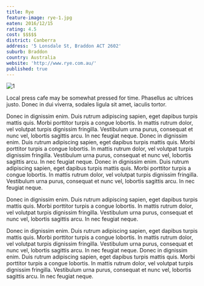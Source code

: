 ```yaml
---
title: Rye
feature-image: rye-1.jpg
eaten: 2016/12/15
rating: 4.5
cost: $$$$$
district: Canberra
address: '5 Lonsdale St, Braddon ACT 2602'
suburb: Braddon
country: Australia
website: 'http://www.rye.com.au/'
published: true
---
```


<div class="post-image"><img src="{{ site.baseurl }}/assets/img/posts/rye-1.jpg" alt="1"></div>

<p class="caption">Local press cafe may be somewhat pressed for time. Phasellus ac ultrices justo. Donec in dui viverra, sodales ligula sit amet, iaculis tortor.</p>

Donec in dignissim enim. Duis rutrum adipiscing sapien, eget dapibus turpis mattis quis. Morbi porttitor turpis a congue lobortis. In mattis rutrum dolor, vel volutpat turpis dignissim fringilla. Vestibulum urna purus, consequat et nunc vel, lobortis sagittis arcu. In nec feugiat neque. Donec in dignissim enim. Duis rutrum adipiscing sapien, eget dapibus turpis mattis quis. Morbi porttitor turpis a congue lobortis. In mattis rutrum dolor, vel volutpat turpis dignissim fringilla. Vestibulum urna purus, consequat et nunc vel, lobortis sagittis arcu. In nec feugiat neque. Donec in dignissim enim. Duis rutrum adipiscing sapien, eget dapibus turpis mattis quis. Morbi porttitor turpis a congue lobortis. In mattis rutrum dolor, vel volutpat turpis dignissim fringilla. Vestibulum urna purus, consequat et nunc vel, lobortis sagittis arcu. In nec feugiat neque.

Donec in dignissim enim. Duis rutrum adipiscing sapien, eget dapibus turpis mattis quis. Morbi porttitor turpis a congue lobortis. In mattis rutrum dolor, vel volutpat turpis dignissim fringilla. Vestibulum urna purus, consequat et nunc vel, lobortis sagittis arcu. In nec feugiat neque.

Donec in dignissim enim. Duis rutrum adipiscing sapien, eget dapibus turpis mattis quis. Morbi porttitor turpis a congue lobortis. In mattis rutrum dolor, vel volutpat turpis dignissim fringilla. Vestibulum urna purus, consequat et nunc vel, lobortis sagittis arcu. In nec feugiat neque.
Donec in dignissim enim. Duis rutrum adipiscing sapien, eget dapibus turpis mattis quis. Morbi porttitor turpis a congue lobortis. In mattis rutrum dolor, vel volutpat turpis dignissim fringilla. Vestibulum urna purus, consequat et nunc vel, lobortis sagittis arcu. In nec feugiat neque.

